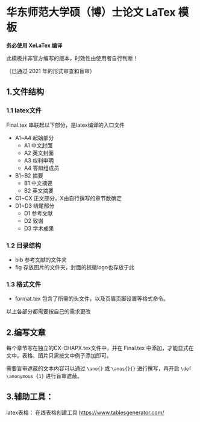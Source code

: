 # 华东师范大学硕（博）士论文 LaTex 模板

**务必使用 XeLaTex 编译**

此模板并非官方编写的版本，时效性由使用者自行判断！

（已通过 2021 年的形式审查和盲审）

## 1.文件结构

### 1.1 latex文件
Final.tex 串联起以下部分，是latex编译的入口文件
- A1~A4 起始部分
    - A1 中文封面
    - A2 英文封面
    - A3 权利申明
    - A4 答辩组成员
- B1~B2 摘要
    - B1 中文摘要
    - B2 英文摘要
- C1~CX 正文部分，X由自行撰写的章节数确定
- D1~D3 结尾部分
    - D1 参考文献
    - D2 致谢
    - D3 学术成果

### 1.2 目录结构
- bib 参考文献的文件夹
- fig 存放图片的文件夹，封面的校徽logo也存放于此

### 1.3 格式文件

- format.tex 包含了所需的头文件，以及页眉页脚设置等格式命令。

以上各部分都需要按自己的需求更改


## 2.编写文章
每个章节写在独立的CX-CHAPX.tex文件中，并在 Final.tex 中添加，才能显式在文中。表格、图片只需按文中例子添加即可。

需要盲审遮蔽的文本内容可以通过 `\ano{}` 或 `\anos{}{}` 进行撰写，再开启 `\def \anonymous {1}` 进行盲审遮蔽。

## 3.辅助工具：

latex表格： 在线表格创建工具 https://www.tablesgenerator.com/


